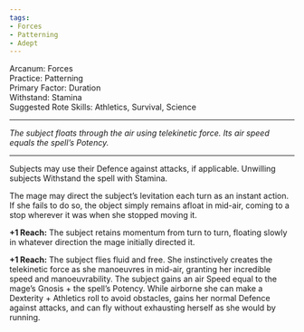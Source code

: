 ```yaml
---
tags:
- Forces
- Patterning
- Adept
---
```


Arcanum: Forces\
Practice: Patterning\
Primary Factor: Duration\
Withstand: Stamina\
Suggested Rote Skills: Athletics, Survival, Science

---

_The subject floats through the air using telekinetic force. Its air speed equals the spell’s Potency._

---

Subjects may use their Defence against attacks, if applicable. Unwilling subjects Withstand the spell with Stamina.

The mage may direct the subject’s levitation each turn as an instant action. If she fails to do so, the object simply remains afloat in mid-air, coming to a stop wherever it was when she stopped moving it.

**+1 Reach:** The subject retains momentum from turn to turn, floating slowly in whatever direction the mage initially directed it.

**+1 Reach:** The subject flies fluid and free. She instinctively creates the telekinetic force as she manoeuvres in mid-air, granting her incredible speed and manoeuvrability. The subject gains an air Speed equal to the mage’s Gnosis + the spell’s Potency. While airborne she can make a Dexterity + Athletics roll to avoid obstacles, gains her normal Defence against attacks, and can fly without exhausting herself as she would by running.